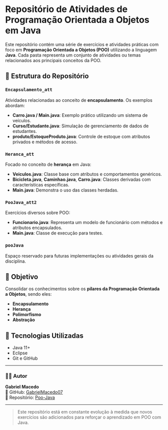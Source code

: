 # Repositório de Atividades de Programação Orientada a Objetos em Java

Este repositório contém uma série de exercícios e atividades práticas com foco em **Programação Orientada a Objetos (POO)** utilizando a linguagem **Java**. Cada pasta representa um conjunto de atividades ou temas relacionados aos principais conceitos da POO.

## 🔖 Estrutura do Repositório

### `Encapsulamento_att`
Atividades relacionadas ao conceito de **encapsulamento**. Os exemplos abordam:

- **Carro.java / Main.java**: Exemplo prático utilizando um sistema de veículos.
- **Curso/Estudante.java**: Simulação de gerenciamento de dados de estudantes.
- **produto/EstoqueProduto.java**: Controle de estoque com atributos privados e métodos de acesso.

### `Heranca_att`
Focado no conceito de **herança** em Java:

- **Veiculos.java**: Classe base com atributos e comportamentos genéricos.
- **Bicicleta.java**, **Caminhao.java**, **Carro.java**: Classes derivadas com características específicas.
- **Main.java**: Demonstra o uso das classes herdadas.

### `PooJava_att2`
Exercícios diversos sobre POO:

- **Funcionario.java**: Representa um modelo de funcionário com métodos e atributos encapsulados.
- **Main.java**: Classe de execução para testes.

### `pooJava`
Espaço reservado para futuras implementações ou atividades gerais da disciplina.

## 🎯 Objetivo

Consolidar os conhecimentos sobre os **pilares da Programação Orientada a Objetos**, sendo eles:

- **Encapsulamento**
- **Herança**
- **Polimorfismo**
- **Abstração**

## 🚀 Tecnologias Utilizadas

- Java 11+
- Eclipse
- Git e GitHub

---

### 👨‍💻 Autor

**Gabriel Macedo**  
🔗 GitHub: [GabrielMacedo07](https://github.com/GabrielMacedo07)  
📁 Repositório: [Poo-Java](https://github.com/GabrielMacedo07/Poo-Java)

---

> Este repositório está em constante evolução à medida que novos exercícios são adicionados para reforçar o aprendizado em POO com Java.
